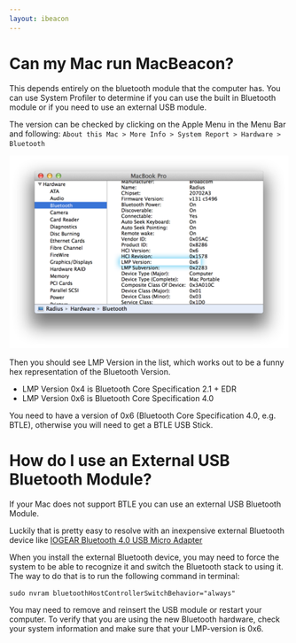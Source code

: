 ```yaml
---
layout: ibeacon
---
```


# Can my Mac run MacBeacon?

This depends entirely on the bluetooth module that the computer has. You can use System Profiler to determine if you can use the built in Bluetooth module or if you need to use an external USB module.

The version can be checked by clicking on the Apple Menu in the Menu Bar and following: `About this Mac > More Info > System Report > Hardware > Bluetooth`

<img style="width:630px" src="/img/macbeacon-help-lme-version.png" />

Then you should see LMP Version in the list, which works out to be a funny hex representation of the Bluetooth Version.

* LMP Version 0x4 is Bluetooth Core Specification 2.1 + EDR
* LMP Version 0x6 is Bluetooth Core Specification 4.0

You need to have a version of 0x6 (Bluetooth Core Specification 4.0, e.g. BTLE), otherwise you will need to get a BTLE USB Stick.

# How do I use an External USB Bluetooth Module?

If your Mac does not support BTLE you can use an external USB Bluetooth Module.

Luckily that is pretty easy to resolve with an inexpensive external Bluetooth device like [IOGEAR Bluetooth 4.0 USB Micro Adapter](http://www.amazon.com/dp/B007GFX0PY/ref=pe_385040_30332190_pe_175190_21431760_M3T1_ST1_dp_1)

When you install the external Bluetooth device, you may need to force the system to be able to recognize it and switch the Bluetooth stack to using it. The way to do that is to run the following command in terminal:

```
sudo nvram bluetoothHostControllerSwitchBehavior="always"
```

You may need to remove and reinsert the USB module or restart your computer. To verify that you are using the new Bluetooth hardware, check your system information and make sure that your LMP-version is 0x6.
